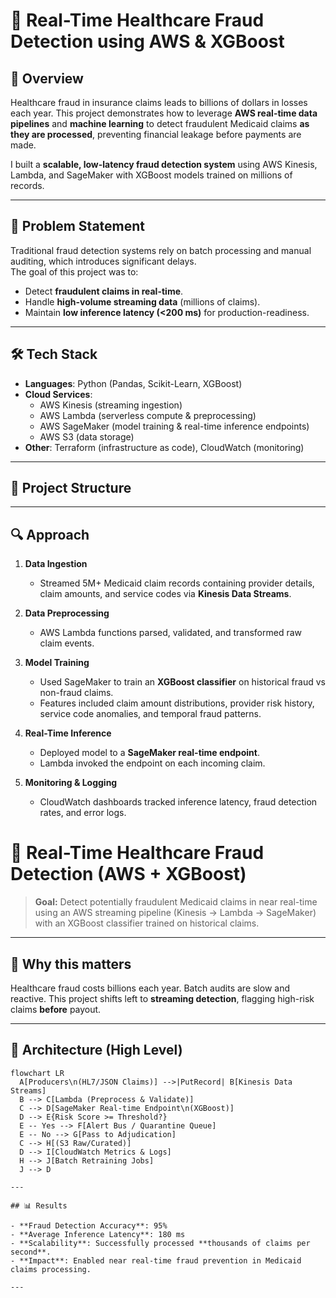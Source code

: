 # 🏥 Real-Time Healthcare Fraud Detection using AWS & XGBoost  

## 📌 Overview  
Healthcare fraud in insurance claims leads to billions of dollars in losses each year. This project demonstrates how to leverage **AWS real-time data pipelines** and **machine learning** to detect fraudulent Medicaid claims **as they are processed**, preventing financial leakage before payments are made.  

I built a **scalable, low-latency fraud detection system** using AWS Kinesis, Lambda, and SageMaker with XGBoost models trained on millions of records.  

---

## 🎯 Problem Statement  
Traditional fraud detection systems rely on batch processing and manual auditing, which introduces significant delays.  
The goal of this project was to:  
- Detect **fraudulent claims in real-time**.  
- Handle **high-volume streaming data** (millions of claims).  
- Maintain **low inference latency (<200 ms)** for production-readiness.  

---

## 🛠️ Tech Stack  
- **Languages**: Python (Pandas, Scikit-Learn, XGBoost)  
- **Cloud Services**:  
  - AWS Kinesis (streaming ingestion)  
  - AWS Lambda (serverless compute & preprocessing)  
  - AWS SageMaker (model training & real-time inference endpoints)  
  - AWS S3 (data storage)  
- **Other**: Terraform (infrastructure as code), CloudWatch (monitoring)  

---

## 📂 Project Structure  

---

## 🔍 Approach  

1. **Data Ingestion**  
   - Streamed 5M+ Medicaid claim records containing provider details, claim amounts, and service codes via **Kinesis Data Streams**.  

2. **Data Preprocessing**  
   - AWS Lambda functions parsed, validated, and transformed raw claim events.  

3. **Model Training**  
   - Used SageMaker to train an **XGBoost classifier** on historical fraud vs non-fraud claims.  
   - Features included claim amount distributions, provider risk history, service code anomalies, and temporal fraud patterns.  

4. **Real-Time Inference**  
   - Deployed model to a **SageMaker real-time endpoint**.  
   - Lambda invoked the endpoint on each incoming claim.  

5. **Monitoring & Logging**  
   - CloudWatch dashboards tracked inference latency, fraud detection rates, and error logs.  

# 🏥 Real-Time Healthcare Fraud Detection (AWS + XGBoost)

> **Goal:** Detect potentially fraudulent Medicaid claims in near real-time using an AWS streaming pipeline (Kinesis → Lambda → SageMaker) with an XGBoost classifier trained on historical claims.

---

## 🔎 Why this matters
Healthcare fraud costs billions each year. Batch audits are slow and reactive. This project shifts left to **streaming detection**, flagging high-risk claims **before** payout.

---

## 🧱 Architecture (High Level)
```mermaid
flowchart LR
  A[Producers\n(HL7/JSON Claims)] -->|PutRecord| B[Kinesis Data Streams]
  B --> C[Lambda (Preprocess & Validate)]
  C --> D[SageMaker Real-time Endpoint\n(XGBoost)]
  D --> E{Risk Score >= Threshold?}
  E -- Yes --> F[Alert Bus / Quarantine Queue]
  E -- No --> G[Pass to Adjudication]
  C --> H[(S3 Raw/Curated)]
  D --> I[CloudWatch Metrics & Logs]
  H --> J[Batch Retraining Jobs]
  J --> D

---

## 📊 Results  

- **Fraud Detection Accuracy**: 95%  
- **Average Inference Latency**: 180 ms  
- **Scalability**: Successfully processed **thousands of claims per second**.  
- **Impact**: Enabled near real-time fraud prevention in Medicaid claims processing.  

---



